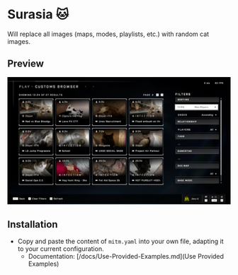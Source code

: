 # Surasia 🐱

Will replace all images (maps, modes, playlists, etc.) with random cat images.

## Preview

<p align="center">
    <img alt="InfiniteMITM - Surasia" title="InfiniteMITM - Surasia" src="./preview.jpg?v=1" width="920" />
</p>

## Installation

-   Copy and paste the content of `mitm.yaml` into your own file, adapting it to your current configuration.
    -   Documentation: [/docs/Use-Provided-Examples.md](Use Provided Examples)
